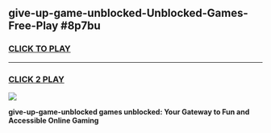 
## give-up-game-unblocked-Unblocked-Games-Free-Play #8p7bu
<h3>
<a href="https://us.freeplayer.one?title=give-up-game-unblocked&ref=9M">CLICK TO PLAY</a></h3>
<hr>

<h3>
<a href="https://us.freeplayer.one?title=give-up-game-unblocked&ref=9M">CLICK 2 PLAY</a>
  
</h3>

<a href="https://us.freeplayer.one?title=give-up-game-unblocked&ref=9M"><img src="https://clearcache.store/games.png"></a>


**give-up-game-unblocked games unblocked: Your Gateway to Fun and Accessible Online Gaming**
